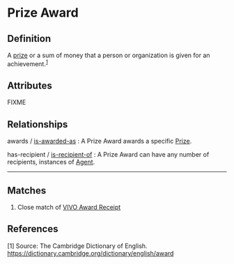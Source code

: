 # Prize Award

## Definition
A [prize](../entities/Prize.md) or a sum of money that a person or organization is given for an achievement.<sup>[1](#fn1)</sup>

## Attributes
FIXME

## Relationships

<a name="rel__awards">awards</a> / [is-awarded-as](../entities/Prize.md#user-content-rel__is-awarded-as) : A Prize Award awards a specific [Prize](../entities/Prize.md).

<a name="rel__has-recipient">has-recipient</a> / [is-recipient-of](../entities/Agent.md#user-content-rel__is-recipient-of) : A Prize Award can have any number of recipients, instances of [Agent](../entities/Agent.md).

---
## Matches
1. Close match of [VIVO Award Receipt](http://vivoweb.org/ontology/core#AwardReceipt)

## References
<a name="fn1">\[1\]</a> Source: The Cambridge Dictionary of English. https://dictionary.cambridge.org/dictionary/english/award
